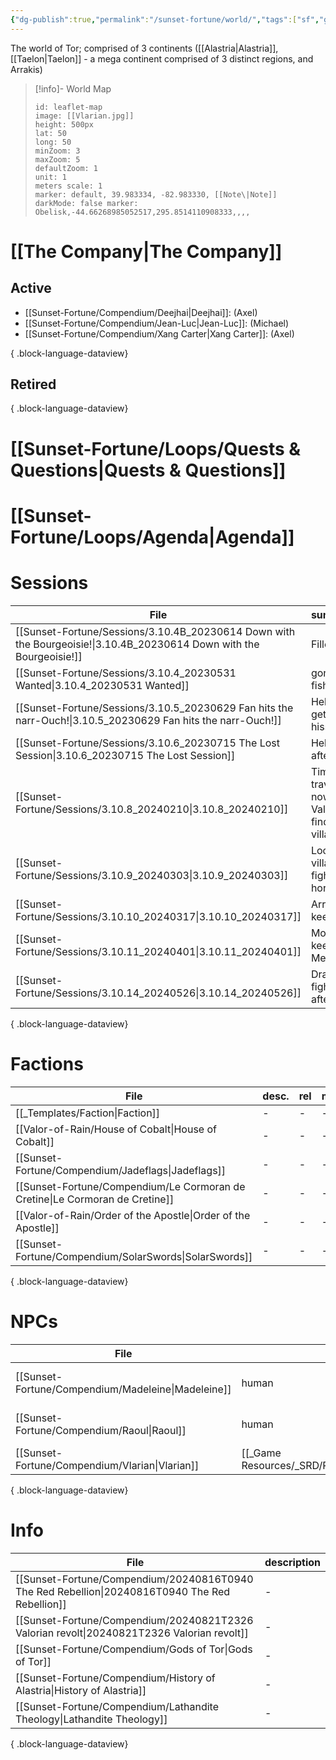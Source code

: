 ```yaml
---
{"dg-publish":true,"permalink":"/sunset-fortune/world/","tags":["sf","gardenEntry","gardenEntry","gardenEntry","gardenEntry"],"noteIcon":"","created":"2024-01-26T22:33:51.020+10:30"}
---
```


The world of Tor; comprised of 3 continents ([[Alastria\|Alastria]], [[Taelon\|Taelon]] - a mega continent comprised of 3 distinct regions, and Arrakis)
> [!info]- World Map
> ```leaflet 
> id: leaflet-map 
> image: [[Vlarian.jpg]]
> height: 500px 
> lat: 50 
> long: 50 
> minZoom: 3
> maxZoom: 5
> defaultZoom: 1
> unit: 1
> meters scale: 1 
> marker: default, 39.983334, -82.983330, [[Note\|Note]] 
> darkMode: false marker: Obelisk,-44.66268985052517,295.8514110908333,,,,


# [[The Company\|The Company]]
## Active
- [[Sunset-Fortune/Compendium/Deejhai\|Deejhai]]: (Axel)
- [[Sunset-Fortune/Compendium/Jean-Luc\|Jean-Luc]]: (Michael)
- [[Sunset-Fortune/Compendium/Xang Carter\|Xang Carter]]: (Axel)

{ .block-language-dataview}
## Retired

{ .block-language-dataview}
# [[Sunset-Fortune/Loops/Quests & Questions\|Quests & Questions]]

# [[Sunset-Fortune/Loops/Agenda\|Agenda]]

# Sessions
| File                                                                                                                    | summary                                    |
| ----------------------------------------------------------------------------------------------------------------------- | ------------------------------------------ |
| [[Sunset-Fortune/Sessions/3.10.4B_20230614 Down with the Bourgeoisie!\|3.10.4B_20230614 Down with the Bourgeoisie!]] | Filler                                     |
| [[Sunset-Fortune/Sessions/3.10.4_20230531 Wanted\|3.10.4_20230531 Wanted]]                                           | gone fishing                               |
| [[Sunset-Fortune/Sessions/3.10.5_20230629 Fan hits the narr-Ouch!\|3.10.5_20230629 Fan hits the narr-Ouch!]]         | Helix gets hissy                           |
| [[Sunset-Fortune/Sessions/3.10.6_20230715 The Lost Session\|3.10.6_20230715 The Lost Session]]                       | Helix aftermath                            |
| [[Sunset-Fortune/Sessions/3.10.8_20240210\|3.10.8_20240210]]                                                         | Time travel, now in Valonier, find village |
| [[Sunset-Fortune/Sessions/3.10.9_20240303\|3.10.9_20240303]]                                                         | Loot village, fight horde                  |
| [[Sunset-Fortune/Sessions/3.10.10_20240317\|3.10.10_20240317]]                                                       | Arrive at keep                             |
| [[Sunset-Fortune/Sessions/3.10.11_20240401\|3.10.11_20240401]]                                                       | Morning keep Meeting                       |
| [[Sunset-Fortune/Sessions/3.10.14_20240526\|3.10.14_20240526]]                                                       | Dragon fight aftermath                     |

{ .block-language-dataview}


# Factions
| File                                                                            | desc. | rel | met | HQ                                    |
| ------------------------------------------------------------------------------- | ----- | --- | --- | ------------------------------------- |
| [[_Templates/Faction\|Faction]]                                              | \-    | \-  | \-  | \-                                    |
| [[Valor-of-Rain/House of Cobalt\|House of Cobalt]]                           | \-    | \-  | \-  | [[la Fere\|la Fere]]                  |
| [[Sunset-Fortune/Compendium/Jadeflags\|Jadeflags]]                           | \-    | \-  | \-  | \-                                    |
| [[Sunset-Fortune/Compendium/Le Cormoran de Cretine\|Le Cormoran de Cretine]] | \-    | \-  | \-  | Cormoran de Cretine                   |
| [[Valor-of-Rain/Order of the Apostle\|Order of the Apostle]]                 | \-    | \-  | \-  | [[Valor-of-Rain/Capitol\|Capitol]] |
| [[Sunset-Fortune/Compendium/SolarSwords\|SolarSwords]]                       | \-    | \-  | \-  | \-                                    |

{ .block-language-dataview}
# NPCs
| File                                                  | race                                           | occupation                                             | faction | loc.                                  | rel                          | met    | status |
| ----------------------------------------------------- | ---------------------------------------------- | ------------------------------------------------------ | ------- | ------------------------------------- | ---------------------------- | ------ | ------ |
| [[Sunset-Fortune/Compendium/Madeleine\|Madeleine]] | human                                          | revolutionary                                          | \-      | [[Valor-of-Rain/Capitol\|Capitol]] | [[Sunset-Fortune/Compendium/Jean-Luc\|Jean]]'s sister  | hasn't | \-     |
| [[Sunset-Fortune/Compendium/Raoul\|Raoul]]         | human                                          | knight                                                 | \-      | [[Valor-of-Rain/Capitol\|Capitol]] | [[Sunset-Fortune/Compendium/Jean-Luc\|Jean]]'s brother | hasn't | \-     |
| [[Sunset-Fortune/Compendium/Vlarian\|Vlarian]]     | [[_Game Resources/_SRD/Races/Human\|Human]] | [[_Game Resources/_SRD/Classes/Sorcerer\|Sorcerer]] | \-      | \-                                    | \-                           | hasn't | \-     |

{ .block-language-dataview}
# Info
| File                                                                                              | description |
| ------------------------------------------------------------------------------------------------- | ----------- |
| [[Sunset-Fortune/Compendium/20240816T0940 The Red Rebellion\|20240816T0940 The Red Rebellion]] | \-          |
| [[Sunset-Fortune/Compendium/20240821T2326 Valorian revolt\|20240821T2326 Valorian revolt]]     | \-          |
| [[Sunset-Fortune/Compendium/Gods of Tor\|Gods of Tor]]                                         | \-          |
| [[Sunset-Fortune/Compendium/History of Alastria\|History of Alastria]]                         | \-          |
| [[Sunset-Fortune/Compendium/Lathandite Theology\|Lathandite Theology]]                         | \-          |

{ .block-language-dataview}
